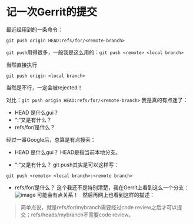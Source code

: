 # 记一次Gerrit的提交

最近经用到的一条命令：
```
git push origin HEAD:refs/for/<remote-branch>
```
`git push`用得很多，一般我是这么用的：`git push <remote> <local branch>`

当然直接执行
```
git push origin <local branch>
```
当然是不行，一定会被rejected！

对比：`git push origin HEAD:refs/for/<remote-branch>`
我是真的有点迷了：
- HEAD 是什么gui？
- “:“又是有什么？
- refs/for/是什么？

经过一番Google后，总算是有点搜索：
- HEAD 是什么gui？
HEAD是指当前本地分支。

- “:“又是有什么？
git push其实是可以这样写：
```
git push <remote> <local branch>:<remote branch>
```

- refs/for/是什么？
这个我还不是特别清楚，我在Gerrit上看到这么一个分支：
![image](https://user-images.githubusercontent.com/25907273/40575156-0ce1ab40-6112-11e8-8a6c-ec83505af318.png)
可能会有点关系！
&nbsp;
然后再网上也看到这样的描述：
>简单点说，就是refs/for/mybranch需要经过code review之后才可以提交；refs/heads/mybranch不需要code review。
